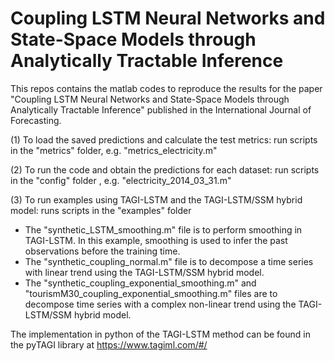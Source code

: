 # Coupling LSTM Neural Networks and State-Space Models through Analytically Tractable Inference
This repos contains the matlab codes to reproduce the results for the paper "Coupling LSTM Neural Networks and State-Space Models through Analytically Tractable Inference" published in the International Journal of Forecasting.

(1) To load the saved predictions and calculate the test metrics:
run scripts in the "metrics" folder, e.g. "metrics_electricity.m"

(2) To run the code and obtain the predictions for each dataset:
run scripts in the "config" folder , e.g. "electricity_2014_03_31.m"

(3) To run examples using TAGI-LSTM and the TAGI-LSTM/SSM hybrid model:
runs scripts in the "examples" folder
- The "synthetic_LSTM_smoothing.m" file is to perform smoothing in TAGI-LSTM. In this example, smoothing is used to infer the past observations before the training time.
- The "synthetic_coupling_normal.m" file is to decompose a time series with linear trend using the TAGI-LSTM/SSM hybrid model. 
-  The "synthetic_coupling_exponential_smoothing.m" and "tourismM30_coupling_exponential_smoothing.m" files are to decompose time series with a complex non-linear trend using the TAGI-LSTM/SSM hybrid model. 

The implementation in python of the TAGI-LSTM method can be found in the pyTAGI library at https://www.tagiml.com/#/


